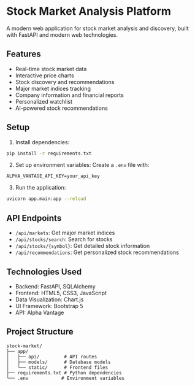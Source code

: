 # Stock Market Analysis Platform

A modern web application for stock market analysis and discovery, built with FastAPI and modern web technologies.

## Features

- Real-time stock market data
- Interactive price charts
- Stock discovery and recommendations
- Major market indices tracking
- Company information and financial reports
- Personalized watchlist
- AI-powered stock recommendations

## Setup

1. Install dependencies:
```bash
pip install -r requirements.txt
```

2. Set up environment variables:
Create a `.env` file with:
```
ALPHA_VANTAGE_API_KEY=your_api_key
```

3. Run the application:
```bash
uvicorn app.main:app --reload
```

## API Endpoints

- `/api/markets`: Get major market indices
- `/api/stocks/search`: Search for stocks
- `/api/stocks/{symbol}`: Get detailed stock information
- `/api/recommendations`: Get personalized stock recommendations

## Technologies Used

- Backend: FastAPI, SQLAlchemy
- Frontend: HTML5, CSS3, JavaScript
- Data Visualization: Chart.js
- UI Framework: Bootstrap 5
- API: Alpha Vantage

## Project Structure

```
stock-market/
├── app/
│   ├── api/         # API routes
│   ├── models/      # Database models
│   └── static/      # Frontend files
├── requirements.txt # Python dependencies
└── .env            # Environment variables
```
